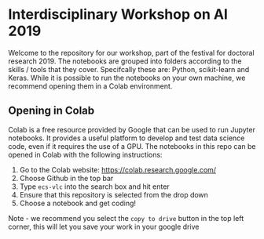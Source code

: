# Interdisciplinary Workshop on AI 2019

Welcome to the repository for our workshop, part of the festival for doctoral research 2019. The notebooks are grouped into folders according to the skills / tools that they cover. Specifcally these are: Python, scikit-learn and Keras. While it is possible to run the notebooks on your own machine, we recommend opening them in a Colab environment.

## Opening in Colab

Colab is a free resource provided by Google that can be used to run Jupyter notebooks. It provides a useful platform to develop and test data science code, even if it requires the use of a GPU. The notebooks in this repo can be opened in Colab with the following instructions:

1. Go to the Colab website: https://colab.research.google.com/
2. Choose Github in the top bar
3. Type `ecs-vlc` into the search box and hit enter
4. Ensure that this repository is selected from the drop down
5. Choose a notebook and get coding!

Note - we recommend you select the `copy to drive` button in the top left corner, this will let you save your work in your google drive
